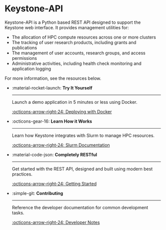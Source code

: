 # Keystone-API

Keystone-API is a Python based REST API designed to support the Keystone web interface.
It provides management utilities for:

- The allocation of HPC compute resources across one or more clusters
- The tracking of user research products, including grants and publications
- The management of user accounts, research groups, and access permissions
- Administrative activities, including health check monitoring and application logging

For more information, see the resources below.

<div class="grid cards" markdown>

-   :material-rocket-launch: **Try It Yourself**

    ---

    Launch a demo application in 5 minutes or less using Docker.

    [:octicons-arrow-right-24: Deploying with Docker](install/docker.md)

-   :octicons-gear-16: **Learn How it Works**

    ---

    Learn how Keystone integrates with Slurm to manage HPC resources. 

    [:octicons-arrow-right-24: Slurm Documentation](install/slurm.md)

-   :material-code-json: **Completely RESTful**

    ---

    Get started with the REST API, designed and built using modern best practices.

    [:octicons-arrow-right-24: Getting Started](api/api.md)

-   :simple-git: **Contributing**

    ---

    Reference the developer documentation for common development tasks. 

    [:octicons-arrow-right-24: Developer Notes](developer/common.md)

</div>
